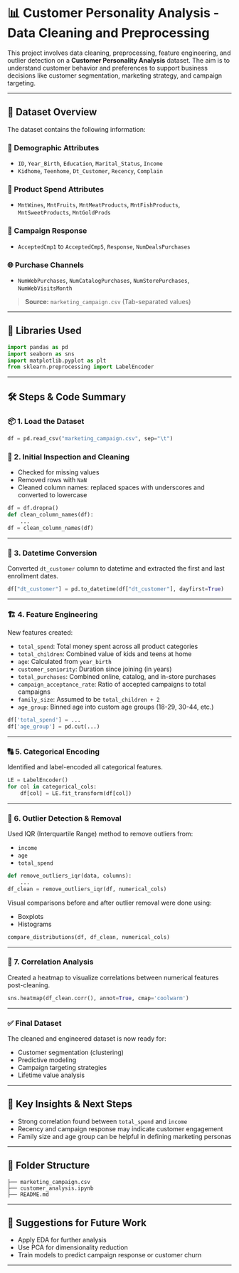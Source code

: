 # 📊 Customer Personality Analysis - Data Cleaning and Preprocessing

This project involves data cleaning, preprocessing, feature engineering, and outlier detection on a **Customer Personality Analysis** dataset. The aim is to understand customer behavior and preferences to support business decisions like customer segmentation, marketing strategy, and campaign targeting.

---

## 📁 Dataset Overview

The dataset contains the following information:

### 👤 Demographic Attributes
- `ID`, `Year_Birth`, `Education`, `Marital_Status`, `Income`
- `Kidhome`, `Teenhome`, `Dt_Customer`, `Recency`, `Complain`

### 🛒 Product Spend Attributes
- `MntWines`, `MntFruits`, `MntMeatProducts`, `MntFishProducts`, `MntSweetProducts`, `MntGoldProds`

### 📢 Campaign Response
- `AcceptedCmp1` to `AcceptedCmp5`, `Response`, `NumDealsPurchases`

### 🌐 Purchase Channels
- `NumWebPurchases`, `NumCatalogPurchases`, `NumStorePurchases`, `NumWebVisitsMonth`

> **Source:** `marketing_campaign.csv` (Tab-separated values)

---

## 🧰 Libraries Used

```python
import pandas as pd
import seaborn as sns
import matplotlib.pyplot as plt
from sklearn.preprocessing import LabelEncoder
```

---

## 🛠️ Steps & Code Summary

### 📦 1. **Load the Dataset**

```python
df = pd.read_csv("marketing_campaign.csv", sep="\t")
```

### 🧹 2. **Initial Inspection and Cleaning**

- Checked for missing values
- Removed rows with `NaN`
- Cleaned column names: replaced spaces with underscores and converted to lowercase

```python
df = df.dropna()
def clean_column_names(df):
    ...
df = clean_column_names(df)
```

---

### 📆 3. **Datetime Conversion**

Converted `dt_customer` column to datetime and extracted the first and last enrollment dates.

```python
df["dt_customer"] = pd.to_datetime(df["dt_customer"], dayfirst=True)
```

---

### 🏗️ 4. **Feature Engineering**

New features created:

- `total_spend`: Total money spent across all product categories
- `total_children`: Combined value of kids and teens at home
- `age`: Calculated from `year_birth`
- `customer_seniority`: Duration since joining (in years)
- `total_purchases`: Combined online, catalog, and in-store purchases
- `campaign_acceptance_rate`: Ratio of accepted campaigns to total campaigns
- `family_size`: Assumed to be `total_children + 2`
- `age_group`: Binned age into custom age groups (18-29, 30-44, etc.)

```python
df['total_spend'] = ...
df['age_group'] = pd.cut(...)
```

---

### 🔠 5. **Categorical Encoding**

Identified and label-encoded all categorical features.

```python
LE = LabelEncoder()
for col in categorical_cols:
    df[col] = LE.fit_transform(df[col])
```

---

### 🧪 6. **Outlier Detection & Removal**

Used IQR (Interquartile Range) method to remove outliers from:
- `income`
- `age`
- `total_spend`

```python
def remove_outliers_iqr(data, columns):
    ...
df_clean = remove_outliers_iqr(df, numerical_cols)
```

Visual comparisons before and after outlier removal were done using:
- Boxplots
- Histograms

```python
compare_distributions(df, df_clean, numerical_cols)
```

---

### 🔗 7. **Correlation Analysis**

Created a heatmap to visualize correlations between numerical features post-cleaning.

```python
sns.heatmap(df_clean.corr(), annot=True, cmap='coolwarm')
```

---

### ✅ Final Dataset

The cleaned and engineered dataset is now ready for:
- Customer segmentation (clustering)
- Predictive modeling
- Campaign targeting strategies
- Lifetime value analysis

---

## 📌 Key Insights & Next Steps

- Strong correlation found between `total_spend` and `income`
- Recency and campaign response may indicate customer engagement
- Family size and age group can be helpful in defining marketing personas

---

## 📂 Folder Structure

```
├── marketing_campaign.csv
├── customer_analysis.ipynb
├── README.md
```

---

## 💬 Suggestions for Future Work

- Apply EDA for further analysis
- Use PCA for dimensionality reduction
- Train models to predict campaign response or customer churn

---
